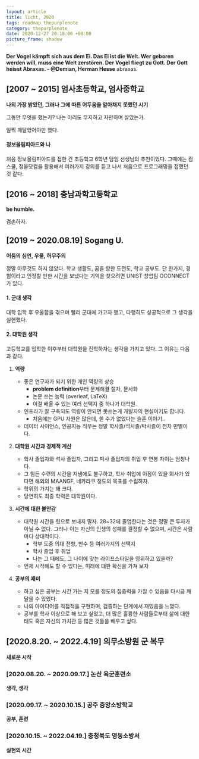 ```yaml
---
layout: article
title: licht, 2020
tags: roadmap thepurplenote
category: thepurplenote
date: 2020-12-27 20:18:00 +08:00
picture_frame: shadow
---
```

**Der Vogel kämpft sich aus dem Ei. Das Ei ist die Welt. Wer geboren werden will, muss eine Welt zerstören. Der Vogel fliegt zu Gott. Der Gott heisst Abraxas. - @Demian, Herman Hesse**
abraxas.
<!--more-->

## [2007 ~ 2015] 엄사초등학교, 엄사중학교 
**나의 가장 밝았던, 그러나 그에 따른 어두움을 알아채지 못했던 시기**

그동안 무엇을 했는가? 나는 이리도 무지하고 자만하며 살았는가.

일찍 깨달았어야만 했다. 

#### 정보올림피아드와 나 

처음 정보올림피아드를 접한 건 초등학교 6학년 담임 선생님의 추천이었다. 그때에는 컴스쿨, 정올닷컴을 활용해서 여러가지 강의를 듣고 나서 처음으로 프로그래밍을 접했던 것 같다.

## [2016 ~ 2018] 충남과학고등학교
**be humble.**

겸손하자.

## [2019 ~ 2020.08.19] Sogang U.
**어둠의 심연, 우울, 허무주의**

정말 아무것도 하지 않았다. 학교 생활도, 꿈을 향한 도전도, 학교 공부도. 단 한가지, 경험이라고 인정할 만한 시간을 보냈다는 기억을 찾으려면 UNIST 창업팀 OCONNECT가 있다. 

#### 1. 군대 생각
대학 입학 후 우울함을 겪으며 빨리 군대에 가고자 했고, 다행히도 성공적으로 그 생각을 실현했다.

#### 2. 대학원 생각

고등학교를 입학한 이후부터 대학원을 진학하자는 생각을 가지고 있다. 그 이유는 다음과 같다.

1. **역량**
   - 좋은 연구자가 되기 위한 개인 역량의 상승
     - **problem definition**부터 문제해결 절차, 문서화
     - 논문 쓰는 능력 (overleaf, LaTeX)
     - 이걸 배울 수 있는 여러 선택지 중 하나가 대학원.
   - 인프라가 잘 구축되도 역량이 안되면 못쓰는게 개발자의 현실이기도 합니다.
     - 처음에는 GPU 자원은 많은데, 쓸 수가 없었다는 슬픈 이야기..
   - 데이터 사이언스, 인공지능 직무는 정말 학사졸/석사졸/박사졸이 천차 만별이다.

2. **대학원 시간과 경제적 계산**
     - 학사 졸업자와 석사 졸업자, 그리고 박사 졸업자의 취업 후 연봉 차이는 엄청나다.
     - 그 힘든 수련의 시간을 지냄에도 불구하고, 학사 취업에 이점이 있을 회사가 있다면 해외의 MAANGF, 네카라쿠 정도의 목표를 수립하자.
   - 학위의 가치는 꽤 크다.
   - 당연히도 최종 학력은 대학원이다.
  
3. **시간에 대한 불안감**
   - 대학원 시간을 헛으로 보내지 말자. 28~32에 졸업한다는 것은 정말 큰 투자가 아닐 수 없다. 그러나 이는 자신의 인생의 성패를 결정할 수 없으며, 시간은 사람마다 상대적이다. 
     - 학부 도중 의대 전향, 반수 등 여러가지의 선택지
     - 학사 졸업 후 취업 
     - 나는 그 때에도, 그 나이에 맞는 라이프스타일을 영위하고 있을까?
   - 언제 시작해도 할 수 있다는, 미래에 대한 확신을 가져 보자 

4. **공부의 재미**
   - 하고 싶은 공부는 시간 가는 지 모를 정도의 집중력을 가질 수 있음을 다시금 깨달을 수 있었다.
   - 나의 아이디어를 직접적을 구현하며, 검증하는 단계에서 재밌음을 느꼈다. 
   - 공부를 학사 이상으로 해 보고 싶었고, 더 많은 훌륭한 사람들로부터 삶에 대한 태도 혹은 자신의 가치관 등 많은 것들을 배우고 싶다.
   

## [2020.8.20. ~ 2022.4.19] 의무소방원 군 복무 
**새로운 시작**

### [2020.08.20. ~ 2020.09.17.] 논산 육군훈련소 
**생각, 생각**

### [2020.09.17. ~ 2020.10.15.] 공주 중앙소방학교 
**공부, 훈련**

### [2020.10.15. ~ 2022.04.19.] 충청북도 영동소방서
**실현의 시간**




